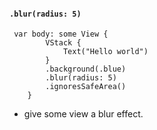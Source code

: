 
#### `.blur(radius: 5) `

```
 var body: some View {
        VStack {
            Text("Hello world")
        }
        .background(.blue)
        .blur(radius: 5)
        .ignoresSafeArea()
    }
```
    
* give some view a blur effect.

